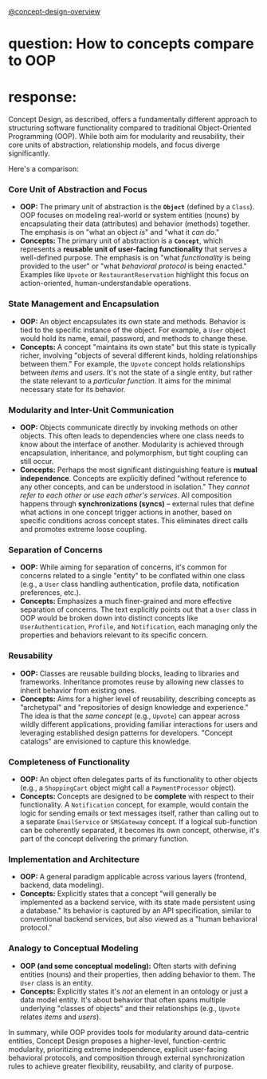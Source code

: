 [@concept-design-overview](../background/concept-design-overview.md)

# question: How to concepts compare to OOP
# response:

Concept Design, as described, offers a fundamentally different approach to structuring software functionality compared to traditional Object-Oriented Programming (OOP). While both aim for modularity and reusability, their core units of abstraction, relationship models, and focus diverge significantly.

Here's a comparison:

### Core Unit of Abstraction and Focus

*   **OOP:** The primary unit of abstraction is the **`Object`** (defined by a `Class`). OOP focuses on modeling real-world or system entities (nouns) by encapsulating their data (attributes) and behavior (methods) together. The emphasis is on "what an object *is*" and "what it *can do*."
*   **Concepts:** The primary unit of abstraction is a **`Concept`**, which represents a **reusable unit of user-facing functionality** that serves a well-defined purpose. The emphasis is on "what *functionality* is being provided to the user" or "what *behavioral protocol* is being enacted." Examples like `Upvote` or `RestaurantReservation` highlight this focus on action-oriented, human-understandable operations.

### State Management and Encapsulation

*   **OOP:** An object encapsulates its own state and methods. Behavior is tied to the specific instance of the object. For example, a `User` object would hold its name, email, password, and methods to change these.
*   **Concepts:** A concept "maintains its own state" but this state is typically richer, involving "objects of several different kinds, holding relationships between them." For example, the `Upvote` concept holds relationships between *items* and *users*. It's not the state of a single entity, but rather the state relevant to a *particular function*. It aims for the minimal necessary state for its behavior.

### Modularity and Inter-Unit Communication

*   **OOP:** Objects communicate directly by invoking methods on other objects. This often leads to dependencies where one class needs to know about the interface of another. Modularity is achieved through encapsulation, inheritance, and polymorphism, but tight coupling can still occur.
*   **Concepts:** Perhaps the most significant distinguishing feature is **mutual independence**. Concepts are explicitly defined "without reference to any other concepts, and can be understood in isolation." They *cannot refer to each other or use each other's services*. All composition happens through **synchronizations (syncs)** – external rules that define what actions in one concept trigger actions in another, based on specific conditions across concept states. This eliminates direct calls and promotes extreme loose coupling.

### Separation of Concerns

*   **OOP:** While aiming for separation of concerns, it's common for concerns related to a single "entity" to be conflated within one class (e.g., a `User` class handling authentication, profile data, notification preferences, etc.).
*   **Concepts:** Emphasizes a much finer-grained and more effective separation of concerns. The text explicitly points out that a `User` class in OOP would be broken down into distinct concepts like `UserAuthentication`, `Profile`, and `Notification`, each managing only the properties and behaviors relevant to its specific concern.

### Reusability

*   **OOP:** Classes are reusable building blocks, leading to libraries and frameworks. Inheritance promotes reuse by allowing new classes to inherit behavior from existing ones.
*   **Concepts:** Aims for a higher level of reusability, describing concepts as "archetypal" and "repositories of design knowledge and experience." The idea is that the *same concept* (e.g., `Upvote`) can appear across wildly different applications, providing familiar interactions for users and leveraging established design patterns for developers. "Concept catalogs" are envisioned to capture this knowledge.

### Completeness of Functionality

*   **OOP:** An object often delegates parts of its functionality to other objects (e.g., a `ShoppingCart` object might call a `PaymentProcessor` object).
*   **Concepts:** Concepts are designed to be **complete** with respect to their functionality. A `Notification` concept, for example, would contain the logic for sending emails or text messages itself, rather than calling out to a separate `EmailService` or `SMSGateway` concept. If a logical sub-function can be coherently separated, it becomes its own concept, otherwise, it's part of the concept delivering the primary function.

### Implementation and Architecture

*   **OOP:** A general paradigm applicable across various layers (frontend, backend, data modeling).
*   **Concepts:** Explicitly states that a concept "will generally be implemented as a backend service, with its state made persistent using a database." Its behavior is captured by an API specification, similar to conventional backend services, but also viewed as a "human behavioral protocol."

### Analogy to Conceptual Modeling

*   **OOP (and some conceptual modeling):** Often starts with defining entities (nouns) and their properties, then adding behavior to them. The `User` class is an entity.
*   **Concepts:** Explicitly states it's *not* an element in an ontology or just a data model entity. It's about behavior that often spans multiple underlying "classes of objects" and their relationships (e.g., `Upvote` relates *items* and *users*).

In summary, while OOP provides tools for modularity around data-centric entities, Concept Design proposes a higher-level, function-centric modularity, prioritizing extreme independence, explicit user-facing behavioral protocols, and composition through external synchronization rules to achieve greater flexibility, reusability, and clarity of purpose.